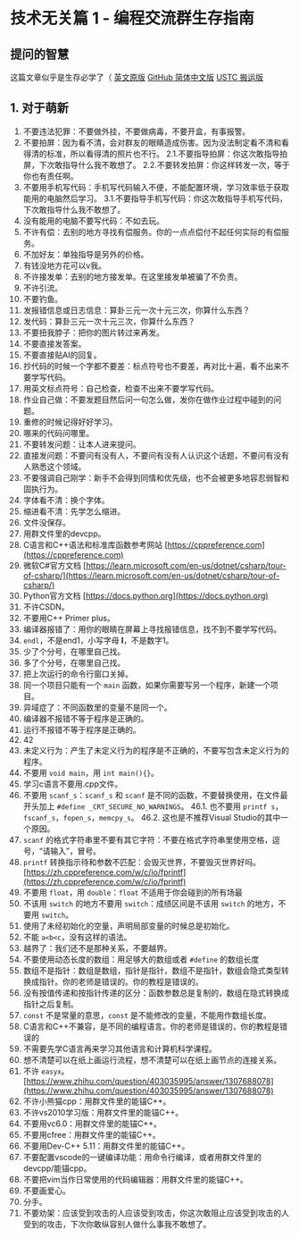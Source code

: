 # 技术无关篇 1 - 编程交流群生存指南

## 提问的智慧

这篇文章似乎是生存必学了（
[英文原版](http://www.catb.org/~esr/faqs/smart-questions.html)
[GitHub 简体中文版](https://github.com/ryanhanwu/How-To-Ask-Questions-The-Smart-Way/blob/main/README-zh_CN.md)
[USTC 搬运版](https://lug.ustc.edu.cn/wiki/doc/smart-questions/)

## 1. 对于萌新

1. 不要违法犯罪：不要做外挂，不要做病毒，不要开盒，有事报警。
2. 不要拍屏：因为看不清，会对群友的眼睛造成伤害。因为没法制定看不清和看得清的标准，所以看得清的照片也不行。
   2.1.不要指导拍屏：你这次敢指导拍屏，下次敢指导什么我不敢想了。
   2.2.不要转发拍屏：你这样转发一次，等于你也有责任啊。
3. 不要用手机写代码：手机写代码输入不便，不能配置环境，学习效率低于获取能用的电脑然后学习。
   3.1.不要指导手机写代码：你这次敢指导手机写代码，下次敢指导什么我不敢想了。
4. 没有能用的电脑不要写代码：不如去玩。
5. 不许有偿：去别的地方寻找有偿服务。你的一点点偿付不起任何实际的有偿服务。
6. 不加好友：单独指导是另外的价格。
7. 有钱没地方花可以v我。
8. 不许接发单：去别的地方接发单。在这里接发单被骗了不负责。
9. 不许引流。
10. 不要钓鱼。
11. 发报错信息或日志信息：算卦三元一次十元三次，你算什么东西？
12. 发代码：算卦三元一次十元三次，你算什么东西？
13. 不要扭我脖子：把你的图片转过来再发。
14. 不要直接发答案。
15. 不要直接贴AI的回复。
16. 抄代码的时候一个字都不要差：标点符号也不要差，再对比十遍，看不出来不要学写代码。
17. 用英文标点符号：自己检查，检查不出来不要学写代码。
18. 作业自己做：不要发题目然后问一句怎么做，发你在做作业过程中碰到的问题。
19. 重修的时候记得好好学习。
20. 哪来的代码问哪里。
21. 不要转发问题：让本人进来提问。
22. 直接发问题：不要问有没有人，不要问有没有人认识这个话题，不要问有没有人熟悉这个领域。
23. 不要强调自己刚学：新手不会得到同情和优先级，也不会被更多地容忍弱智和固执行为。
24. 字体看不清：换个字体。
25. 缩进看不清：先学怎么缩进。
26. 文件没保存。
27. 用群文件里的devcpp。
28. C语言和C++语法和标准库函数参考网站 [https://cppreference.com](https://cppreference.com)
29. 微软C#官方文档 [https://learn.microsoft.com/en-us/dotnet/csharp/tour-of-csharp/](https://learn.microsoft.com/en-us/dotnet/csharp/tour-of-csharp/)
30. Python官方文档 [https://docs.python.org](https://docs.python.org)
31. 不许CSDN。
32. 不要用C++ Primer plus。
33. 编译器报错了：用你的眼睛在屏幕上寻找报错信息，找不到不要学写代码。
34. `endl`，不是end1，小写字母 **l**，不是数字1。
35. 少了个分号，在哪里自己找。
36. 多了个分号，在哪里自己找。
37. 把上次运行的命令行窗口关掉。
38. 同一个项目只能有一个 `main` 函数，如果你需要写另一个程序，新建一个项目。
39. 异域症了：不同函数里的变量不是同一个。
40. 编译器不报错不等于程序是正确的。
41. 运行不报错不等于程序是正确的。
42. 42
43. 未定义行为：产生了未定义行为的程序是不正确的，不要写包含未定义行为的程序。
44. 不要用 `void main`，用 `int main(){}`。
45. 学习c语言不要用.cpp文件。
46. 不要用 `scanf_s`：`scanf_s` 和 `scanf` 是不同的函数，不要替换使用，在文件最开头加上 `#define _CRT_SECURE_NO_WARNINGS`。
    46.1. 也不要用 `printf s`，`fscanf_s`，`fopen_s`，`memcpy_s`。
    46.2. 这也是不推荐Visual Studio的其中一个原因。
47. `scanf` 的格式字符串里不要有其它字符：不要在格式字符串里使用空格，逗号，“请输入”，冒号。
48. `printf` 转换指示待和参数不匹配：会毁灭世界，不要毁灭世界好吗。[https://zh.cppreference.com/w/c/io/fprintf](https://zh.cppreference.com/w/c/io/fprintf)
49. 不要用 `float`，用 `double`：`float` 不适用于你会碰到的所有场最
50. 不该用 `switch` 的地方不要用 `switch`：成绩区间是不该用 `switch` 的地方，不要用 `switch`。
51. 使用了未经初始化的空量，声明局部变量的时候总是初始化。
52. 不能 `a<b<c`，没有这样的语法。
53. 越界了：我们还不是那种关系，不要越界。
54. 不要使用动态长度的数组：用足够大的数组或者 `#define` 的数组长度
55. 数组不是指针：数组是数组，指针是指针，数组不是指针，数组会隐式类型转换成指针。你的老师是错误的。你的教程是错误的。
56. 没有按值传递和按指针传递的区分：函数参数总是复制的，数组在隐式转换成指针之后复制。
57. `const` 不是常量的意思，`const` 是不能修改的变量，不能用作数组长度。
58. C语言和C++不兼容，是不同的编程语言。你的老师是错误的，你的教程是错误的
59. 不需要先学C语言再来学习其他语言和计算机科学课程。
60. 想不清楚可以在纸上画运行流程，想不清楚可以在纸上画节点的连接关系。
61. 不许 `easyx`。[https://www.zhihu.com/question/403035995/answer/1307688078](https://www.zhihu.com/question/403035995/answer/1307688078)
62. 不许小熊猫cpp：用群文件里的能锚C++。
63. 不许vs2010学习版：用群文件里的能锚C++。
64. 不要用vc6.0：用群文件里的能锚C++。
65. 不要用cfree：用群文件里的能锚C++。
66. 不要用Dev-C++ 5.11：用群文件里的能锚C++。
67. 不要配置vscode的一键编译功能：用命令行编译，或者用群文件里的devcpp/能锚cpp。
68. 不要把vim当作日常使用的代码编辑器：用群文件里的能锚C++。
69. 不要画爱心。
70. 分手。
71. 不要劝架：应该受到攻击的人应该受到攻击，你这次敢阻止应该受到攻击的人受到的攻击，下次你敢纵容别人做什么事我不敢想了。

